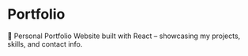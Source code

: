 # Portfolio
💼 Personal Portfolio Website built with React – showcasing my projects, skills, and contact info.
